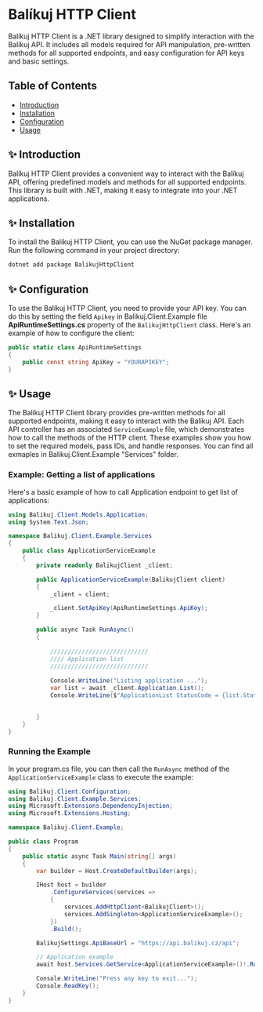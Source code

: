﻿# Balíkuj HTTP Client

Balíkuj HTTP Client is a .NET library designed to simplify interaction with the Balíkuj API. It includes all models required for API manipulation, pre-written methods for all supported endpoints, and easy configuration for API keys and basic settings.

## Table of Contents

- [Introduction](#introduction)
- [Installation](#installation)
- [Configuration](#configuration)
- [Usage](#usage)

## ✨ Introduction

Balíkuj HTTP Client provides a convenient way to interact with the Balíkuj API, offering predefined models and methods for all supported endpoints. This library is built with .NET, making it easy to integrate into your .NET applications.

## ✨ Installation

To install the Balíkuj HTTP Client, you can use the NuGet package manager. Run the following command in your project directory:

```sh
dotnet add package BalikujHttpClient
```

## ✨ Configuration

To use the Balíkuj HTTP Client, you need to provide your API key. You can do this by setting the field `Apikey` in Balikuj.Client.Example file **ApiRuntimeSettings.cs** property of the `BalikujHttpClient` class. Here's an example of how to configure the client:

```csharp
public static class ApiRuntimeSettings
{
    public const string ApiKey = "YOURAPIKEY";
}
```

## ✨ Usage

The Balíkuj HTTP Client library provides pre-written methods for all supported endpoints, making it easy to interact with the Balíkuj API. Each API controller has an associated `ServiceExample` file, which demonstrates how to call the methods of the HTTP client. These examples show you how to set the required models, pass IDs, and handle responses. You can find all exmaples in Balikuj.Client.Example "Services" folder.

### Example: Getting a list of applications

Here's a basic example of how to call Application endpoint to get list of applications:

```csharp
using Balikuj.Client.Models.Application;
using System.Text.Json;

namespace Balikuj.Client.Example.Services
{
    public class ApplicationServiceExample
    {
        private readonly BalikujClient _client;

        public ApplicationServiceExample(BalikujClient client)
        {
            _client = client;

            _client.SetApiKey(ApiRuntimeSettings.ApiKey);
        }

        public async Task RunAsync()
        {
            
            ////////////////////////////
            //// Application list
            ////////////////////////////
            
            Console.WriteLine("Listing application ...");
            var list = await _client.Application.List();
            Console.WriteLine($"ApplicationList StatusCode = {list.StatusCode}, items = {list?.Result?.Total}");
            

        }
    }
}
```

### Running the Example
In your program.cs file, you can then call the `RunAsync` method of the `ApplicationServiceExample` class to execute the example:

```csharp
using Balikuj.Client.Configuration;
using Balikuj.Client.Example.Services;
using Microsoft.Extensions.DependencyInjection;
using Microsoft.Extensions.Hosting;

namespace Balikuj.Client.Example;

public class Program
{
    public static async Task Main(string[] args)
    {
        var builder = Host.CreateDefaultBuilder(args);

        IHost host = builder
            .ConfigureServices(services =>
            {
                services.AddHttpClient<BalikujClient>();
                services.AddSingleton<ApplicationServiceExample>();
            })
            .Build();

        BalikujSettings.ApiBaseUrl = "https://api.balikuj.cz/api";

        // Application example
        await host.Services.GetService<ApplicationServiceExample>()!.RunAsync();

        Console.WriteLine("Press any key to exit...");
        Console.ReadKey();
    }
}
```

